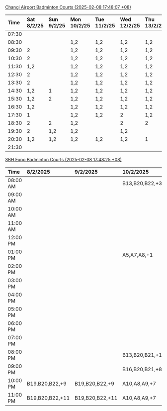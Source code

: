 [Changi Airport Badminton Courts (2025-02-08 17:48:07 +08)](https://www.carc.org.sg/FacilityBooking.aspx)

| Time   | Sat 8/2/25   | Sun 9/2/25   | Mon 10/2/25   | Tue 11/2/25   | Wed 12/2/25   | Thu 13/2/25   | Fri 14/2/25   |
|:-------|:-------------|:-------------|:--------------|:--------------|:--------------|:--------------|:--------------|
| 07:30  |              |              |               |               |               |               |               |
| 08:30  |              |              | 1,2           | 1,2           | 1,2           | 1,2           | 1,2           |
| 09:30  | 2            |              | 1,2           | 1,2           | 1,2           | 1,2           | 1,2           |
| 10:30  | 2            |              | 1,2           | 1,2           | 1,2           | 1,2           | 1,2           |
| 11:30  | 1,2          |              | 1,2           | 1,2           | 1,2           | 1,2           | 1,2           |
| 12:30  | 2            |              | 1,2           | 1,2           | 1,2           | 1,2           | 1,2           |
| 13:30  | 2            |              | 1,2           | 1,2           | 1,2           | 1,2           | 1,2           |
| 14:30  | 1,2          | 1            | 1,2           | 1,2           | 1,2           | 1,2           | 1,2           |
| 15:30  | 1,2          | 2            | 1,2           | 1,2           | 1,2           | 1,2           | 1,2           |
| 16:30  | 1,2          |              | 1,2           | 1,2           | 1,2           | 1,2           | 1,2           |
| 17:30  | 1            |              | 1,2           | 1,2           | 2             | 1,2           | 1,2           |
| 18:30  | 2            | 2            | 1,2           |               | 2             | 2             | 1             |
| 19:30  | 2            | 1,2          | 1,2           |               | 1,2           |               |               |
| 20:30  | 1,2          | 1,2          | 1,2           | 1,2           | 1,2           | 1             |               |
| 21:30  |              |              |               |               |               |               |               |

[SBH Expo Badminton Courts (2025-02-08 17:48:25 +08)](https://singaporebadmintonhall.getomnify.com/widgets/O3MRKGBH359GA55KHMG1RD)

| Time     | 8/2/2025        | 9/2/2025        | 10/2/2025      | 11/2/2025      | 12/2/2025      | 13/2/2025      | 14/2/2025      |
|:---------|:----------------|:----------------|:---------------|:---------------|:---------------|:---------------|:---------------|
| 08:00 AM |                 |                 | B13,B20,B22,+3 | B19,B21,B22,+8 | B19,B21,B22,+9 | B19,B21,B22,+8 | B19,B21,B22,+9 |
| 09:00 AM |                 |                 |                | B19,B21,B22,+9 | B19,B21,B22,+9 | B19,B21,B22,+9 | B20,B21,B22,+7 |
| 10:00 AM |                 |                 |                | B19,B21,B22,+6 | B19,B20,B21,+3 | B19,B20,B22,+6 | B18,B20,B21,+6 |
| 11:00 AM |                 |                 |                | B20,B21,B22,+5 | B19,B20,B21,+5 | B19,B20,B22,+6 | B19,B20,B21,+8 |
| 12:00 PM |                 |                 |                | B19,B21,B22,+9 | B19,B21,B22,+9 | B19,B21,B22,+9 | B19,B21,B22,+9 |
| 01:00 PM |                 |                 | A5,A7,A8,+1    | B19,B21,B22,+9 | B19,B21,B22,+9 | B19,B21,B22,+9 | B19,B21,B22,+8 |
| 02:00 PM |                 |                 |                | B19,B21,B22,+6 | B19,B21,B22,+8 | B19,B21,B22,+9 | B19,B20,B21,+4 |
| 03:00 PM |                 |                 |                | B12            | B19,B20,B21,+5 | B19,B21,B22,+4 | B19,B20,B21,+3 |
| 04:00 PM |                 |                 |                |                | B13,B16,B21,+2 |                |                |
| 05:00 PM |                 |                 |                |                |                |                |                |
| 06:00 PM |                 |                 |                |                |                |                |                |
| 07:00 PM |                 |                 |                |                |                |                |                |
| 08:00 PM |                 |                 | B13,B20,B21,+1 |                |                |                |                |
| 09:00 PM |                 |                 | B16,B20,B21,+8 |                |                |                |                |
| 10:00 PM | B19,B20,B22,+9  | B19,B20,B22,+9  | A10,A8,A9,+7   |                |                |                |                |
| 11:00 PM | B19,B20,B22,+11 | B19,B20,B22,+11 | A10,A8,A9,+7   |                |                |                |                |
